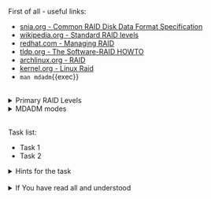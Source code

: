 First of all - useful links:

- [snia.org - Common RAID Disk Data Format Specification](https://www.snia.org/sites/default/files/SNIA_DDF_Technical_Position_v2.0.pdf)
- [wikipedia.org - Standard RAID levels](https://en.wikipedia.org/wiki/Standard_RAID_levels)
- [redhat.com - Managing RAID](https://access.redhat.com/documentation/en-us/red_hat_enterprise_linux/9/html/managing_storage_devices/managing-raid_managing-storage-devices)
- [tldp.org - The Software-RAID HOWTO](https://tldp.org/HOWTO/html_single/Software-RAID-HOWTO/)
- [archlinux.org - RAID](https://wiki.archlinux.org/title/RAID)
- [kernel.org - Linux Raid](https://raid.wiki.kernel.org/index.php/Linux_Raid)
- `man mdadm`{{exec}}
<br>
<details><summary>Primary RAID Levels</summary>
<pre>
  <strong>RAID-0</strong> - Striped array with no parity
  <strong>RAID-1</strong> - Mirrored array
  <strong>RAID-3</strong> - Striped array with non-rotating parity, optimized for long, singlethreaded transfers
  <strong>RAID-4</strong> - Striped array with non-rotating parity, optimized for short, multithreaded transfers
  <strong>RAID-5</strong> - Striped array with rotating parity, optimized for short, multi-threaded transfers
  <strong>RAID-6</strong> - Similar to RAID-5, but with dual rotating parity physical disks, tolerating two physical disk failures
  <br>
  <strong>MDF RAID</strong> - Multi disk Failure RAID. Similar to RAID-6, but supporting more than two physical disk failures
  <strong>RAID-1E</strong> - >2 disk RAID-1, similar to RAID-10 but with striping integrated intoarray=
  <strong>Concatenation</strong> - Physical disks combined head to tail
  <strong>RAID-5E</strong> - RAID-5 with hot space at end each extent
  <strong>RAID-5EE</strong> - RAID-5 with hot space integrated into each extent
  <strong>RAID-5R</strong> - RAID-5 with parity rotated after a configured number of stripes 
</pre>
</details>
<details><summary>MDADM modes</summary>
<pre>
  <strong>Assemble</strong> - Assemble  the  components  of a previously created array into an active array.
  <strong>Build</strong>    - Build an array that doesn't have per-device metadata (superblocks). 
  <strong>Create</strong>   - Create a new array with per-device metadata (superblocks).
  <strong>Follow or Monitor</strong> - Monitor one or more md devices and act on any state changes.
  <strong>Grow</strong>     - Grow (or shrink) an array, or otherwise reshape it in some way.
  <strong>Incremental Assembly</strong> - Add  a  single device to an appropriate array.
  <strong>Manage</strong>   - This is for doing things to specific components of an array such as adding new spares and removing faulty devices.
  <strong>Misc</strong>     - This  is an 'everything else' mode that supports operations on active arrays, operations on component devices such as erasing old superblocks, operations.
  <strong>Auto-detect</strong> - This mode does not act on a specific device or array, but rather it requests the Linux Kernel to activate any auto-detected arrays.
</pre>
</details>
<br>

Task list:
- Task 1
- Task 2

<details><summary>Hints for the task</summary>
<pre>
<strong>Task 1:</strong>
  $ cmd1
  $ echo ${string:7:3}
<br>
<strong>Task 2:</strong>
  $ echo ${#string}
  $ string=
</pre>
</details>
<br>
<details><summary>If You have read all and understood</summary>
<pre>
`touch IReadAllAndUndnderstood`{{exec}}
</pre>
